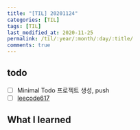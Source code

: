 ```yaml
---
title: "[TIL] 20201124"
categories: [TIL]
tags: [TIL]
last_modified_at: 2020-11-25
permalink: /til/:year/:month/:day/:title/
comments: true
---
```

## todo
- [ ] Minimal Todo 프로젝트 생성, push
- [ ] [leecode617](https://leetcode.com/problems/merge-two-binary-trees/)

## What I learned
